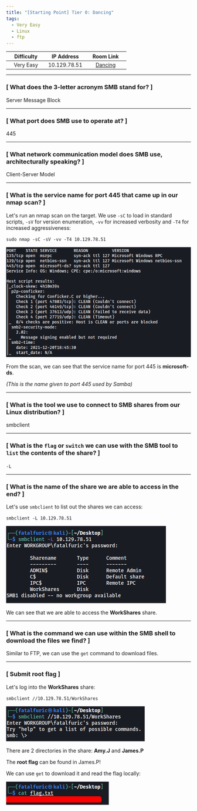 ```yaml
---
title: "[Starting Point] Tier 0: Dancing"
tags:
  - Very Easy
  - Linux
  - ftp
---
```


|  | Difficulty |  |  IP Address   |  | Room Link |  |
|--| :--------: |--|:------------: |--| :--------:|--|
|  |  Very Easy |  |  10.129.78.51 |  | [Dancing](https://app.hackthebox.com/starting-point) |  |

---

### [ What does the 3-letter acronym SMB stand for? ]

Server Message Block

---

### [ What port does SMB use to operate at? ]

445

---

### [ What network communication model does SMB use, architecturally speaking? ]

Client-Server Model

---

### [ What is the service name for port 445 that came up in our nmap scan? ]

Let's run an nmap scan on the target. We use `-sC` to load in standard scripts, `-sV` for version enumeration, `-vv` for increased verbosity and `-T4` for increased aggressiveness:

```
sudo nmap -sC -sV -vv -T4 10.129.78.51
```

![screenshot1](../assets/images/dancing/screenshot1.png)

From the scan, we can see that the service name for port 445 is **microsoft-ds**.

*(This is the name given to port 445 used by Samba)*

---

### [ What is the tool we use to connect to SMB shares from our Linux distribution? ]

smbclient

---

### [ What is the `flag` or `switch` we can use with the SMB tool to `list` the contents of the share? ]

`-L`

---

### [ What is the name of the share we are able to access in the end? ]

Let's use `smbclient` to list out the shares we can access:

```
smbclient -L 10.129.78.51
```

![screenshot2](../assets/images/dancing/screenshot2.png)

We can see that we are able to access the **WorkShares** share.

---

### [ What is the command we can use within the SMB shell to download the files we find? ]

Similar to FTP, we can use the `get` command to download files.

---

### [ Submit root flag ]

Let's log into the **WorkShares** share:

```
smbclient //10.129.78.51/WorkShares
```

![screenshot3](../assets/images/dancing/screenshot3.png)

There are 2 directories in the share: **Amy.J** and **James.P**

The **root flag** can be found in James.P!

We can use `get` to download it and read the flag locally:

![screenshot4](../assets/images/dancing/screenshot4.png)
